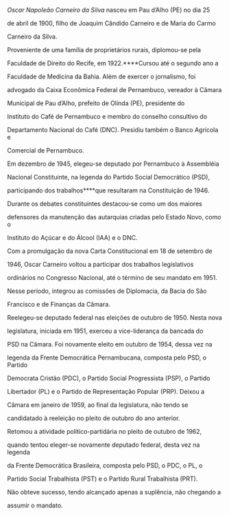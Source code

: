 

*Oscar Napoleão Carneiro da Silva* nasceu em Pau d’Alho (PE) no dia 25

de abril de 1900, filho de Joaquim Cândido Carneiro e de Maria do Carmo

Carneiro da Silva.



Proveniente de uma família de proprietários rurais, diplomou-se pela

Faculdade de Direito do Recife, em 1922.****Cursou até o segundo ano a

Faculdade de Medicina da Bahia. Além de exercer o jornalismo, foi

advogado da Caixa Econômica Federal de Pernambuco, vereador à Câmara

Municipal de Pau d’Alho, prefeito de Olinda (PE), presidente do

Instituto do Café de Pernambuco e membro do conselho consultivo do

Departamento Nacional do Café (DNC). Presidiu também o Banco Agrícola e

Comercial de Pernambuco.



Em dezembro de 1945, elegeu-se deputado por Pernambuco à Assembléia

Nacional Constituinte, na legenda do Partido Social Democrático (PSD),

participando dos trabalhos****que resultaram na Constituição de 1946.

Durante os debates constituintes destacou-se como um dos maiores

defensores da manutenção das autarquias criadas pelo Estado Novo, como o

Instituto do Açúcar e do Álcool (IAA) e o DNC.



Com a promulgação da nova Carta Constitucional em 18 de setembro de

1946, Oscar Carneiro voltou a participar dos trabalhos legislativos

ordinários no Congresso Nacional, até o término de seu mandato em 1951.

Nesse período, integrou as comissões de Diplomacia, da Bacia do São

Francisco e de Finanças da Câmara.



Reelegeu-se deputado federal nas eleições de outubro de 1950. Nesta nova

legislatura, iniciada em 1951, exerceu a vice-liderança da bancada do

PSD na Câmara. Foi novamente eleito em outubro de 1954, dessa vez na

legenda da Frente Democrática Pernambucana, composta pelo PSD, o Partido

Democrata Cristão (PDC), o Partido Social Progressista (PSP), o Partido

Libertador (PL) e o Partido de Representação Popular (PRP). Deixou a

Câmara em janeiro de 1959, ao final da legislatura, não tendo se

candidatado à reeleição no pleito de outubro do ano anterior.



Retomou a atividade político-partidária no pleito de outubro de 1962,

quando tentou eleger-se novamente deputado federal, desta vez na legenda

da Frente Democrática Brasileira, composta pelo PSD, o PDC, o PL, o

Partido Social Trabalhista (PST) e o Partido Rural Trabalhista (PRT).

Não obteve sucesso, tendo alcançado apenas a suplência, não chegando a

assumir o mandato.



